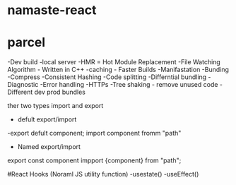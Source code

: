 # namaste-react

# parcel
-Dev build
-local server
-HMR = Hot Module Replacement
-File Watching Algorithm - Written in C++
-caching - Faster Builds
-Manifastation
-Bunding
-Compress
-Consistent Hashing
-Code splitting 
-Differntial bundling
-Diagnostic
-Error handling 
-HTTPs
-Tree shaking - remove unused code
-Different dev prod bundles


ther two types import and export 
- defult export/import

-export defult component;
import component fromm "path"


- Named export/import 
 
 export const component
 impport {component} from "path";


 #React Hooks
 (Noraml JS utility function)
 -usestate()
 -useEffect()